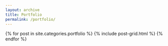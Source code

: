 ```yaml
---
layout: archive
title: Portfolio
permalink: /portfolio/
---
```

<div class="tiles">
{% for post in site.categories.portfolio %}
    {% include post-grid.html %}
{% endfor %}
</div><!-- /.tiles -->